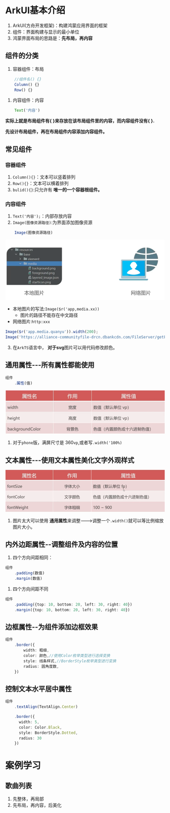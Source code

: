 # ArkUI基本介绍
1. ArkUI(方舟开发框架)：构建鸿蒙应用界面的框架
2. 组件：界面构建与显示的最小单位
3. 鸿蒙界面布局的思路是：**先布局，再内容**
## 组件的分类
1. 容器组件：布局
```typescript
    //组件名() {}
    Column() {}
    Row() {}
```
1. 内容组件：内容
```typescript
    Text('内容')
```
**实际上就是布局组件有{ }来存放在该布局组件里的内容，而内容组件没有{ }.**

**先设计布局组件，再在布局组件内容添加内容组件。**
## 常见组件
### 容器组件
1. `Column(){}`：文本可以竖着排列
2. `Row(){}`：文本可以横着排列
3. `bulid(){}`:只允许有 **唯一的一个容器根组件。**
### 内容组件
1. `Text('内容');`：内部存放内容
2. `Image(图像资源路径)`:为界面添加图像资源
```typescript
    Image(图像资源路径)
```

![](./image/image7.png)
 * 本地图片的写法:`Image($r('app,media.xx))`
   * 图片的路径不能存在中文路径
 * 网络图片:`http:xxx`
```typescript
Image($r('app.media.quanyu')).width(200);
Image('https://alliance-communityfile-drcn.dbankcdn.com/FileServer/getFile/cmtyPub/103/404/958/0260086000103404958.20250124163733.25530158864004726108414386177658:50001231000000:2800:1CC1DC504F89B788C73C5763F9A64A8127B26836ED465B79C22D17B09988AA18.jpg').width(200);
```
3. 在`ArkTS`语言中， **对于svg**图片可以用代码修改颜色。
## 通用属性---所有属性都能使用
```typescript
组件
    .属性(值)
```
![](./image/image5.png)
1. 对于`phone`版，满屏尺寸是 360`vp`,或者写`.width('100%)`

## 文本属性---使用文本属性美化文字外观样式
![](./image/image6.png)

1. 图片太大可以使用 **通用属性**来调整--->调整一个`.width()`就可以等比例缩放图片大小。
## 内外边距属性--调整组件及内容的位置
1. 四个方向间距相同：
```typescript
组件
    .padding(数值)
    .margin(数值)
```
1. 四个方向间距不同
```typescript
组件
    .padding({top: 10, bottom: 20, left: 30, right: 40})
    .margin({top: 10, bottom: 20, left: 30, right: 40})
```
## 边框属性--为组件添加边框效果
```typescript
组件
    .border({
        width: 粗细,
        color: 颜色,//使用Color枚举类型进行选择变换
        style: 线条样式,//BorderStyle枚举类型进行变换
        radius: 圆角度数,
    })
```
## 控制文本水平居中属性
```typescript
组件
    .textAlign(TextAlign.Center)
```
```typescript
    .border({
      width: 5,
      color: Color.Black,
      style: BorderStyle.Dotted,
      radius: 30
    })
```
# 案例学习
## 歌曲列表
1. 先整体，再局部
2. 先布局，再内容，后美化




